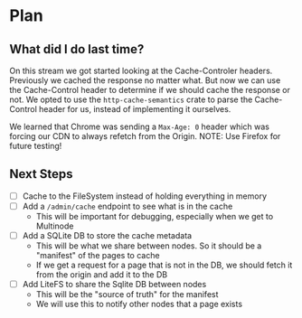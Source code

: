 # Plan

## What did I do last time?

On this stream we got started looking at the Cache-Controler headers. Previously we cached the response no matter what.
But now we can use the Cache-Control header to determine if we should cache the response or not.
We opted to use the `http-cache-semantics` crate to parse the Cache-Control header for us, instead of implementing it ourselves.

We learned that Chrome was sending a `Max-Age: 0` header which was forcing our CDN to always refetch from the Origin.
NOTE: Use Firefox for future testing!

## Next Steps

- [ ] Cache to the FileSystem instead of holding everything in memory
- [ ] Add a `/admin/cache` endpoint to see what is in the cache
  - This will be important for debugging, especially when we get to Multinode
- [ ] Add a SQLite DB to store the cache metadata
  - This will be what we share between nodes. So it should be a "manifest" of the pages to cache
  - If we get a request for a page that is not in the DB, we should fetch it from the origin and add it to the DB
- [ ] Add LiteFS to share the Sqlite DB between nodes
  - This will be the "source of truth" for the manifest
  - We will use this to notify other nodes that a page exists
